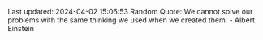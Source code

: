 Last updated: 2024-04-02 15:06:53
Random Quote: We cannot solve our problems with the same thinking we used when we created them. - Albert Einstein